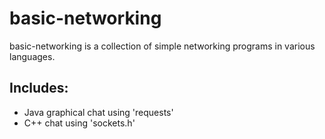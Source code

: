 # basic-networking

basic-networking is a collection of simple networking programs in various languages.

## Includes:
* Java graphical chat using 'requests'
* C++ chat using 'sockets.h'
